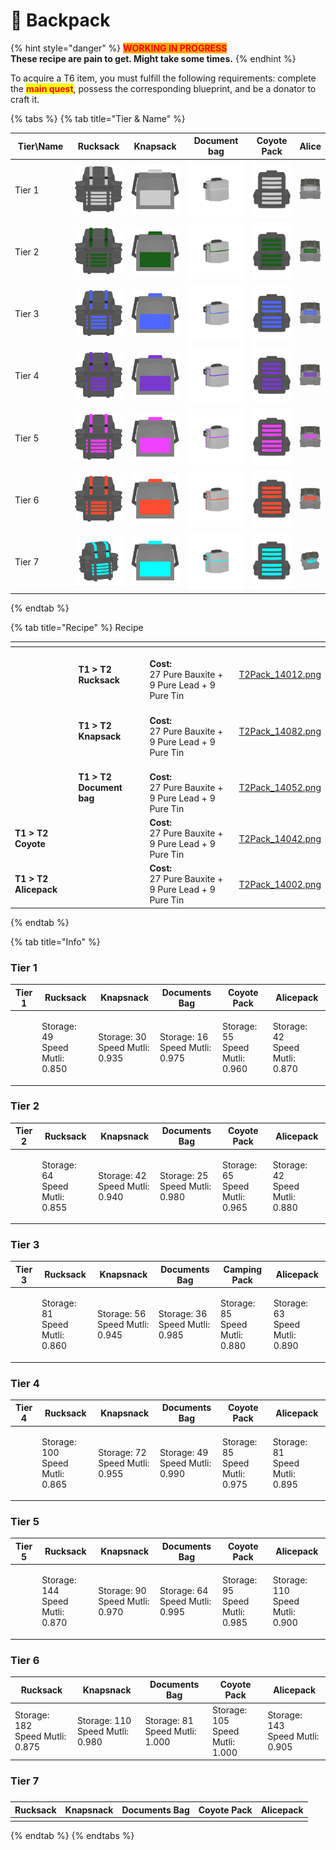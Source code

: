 # 🎒 Backpack

{% hint style="danger" %}
<mark style="color:red;background-color:orange;">**WORKING IN PROGRESS**</mark>\
**These recipe are pain to get. Might take some times.**
{% endhint %}

To acquire a T6 item, you must fulfill the following requirements: complete the <mark style="color:red;">**main quest**</mark>, possess the corresponding blueprint, and be a donator to craft it.

{% tabs %}
{% tab title="Tier & Name" %}


<table><thead><tr><th width="116">Tier\Name</th><th width="107">Rucksack</th><th width="109">Knapsack</th><th width="156">Document bag</th><th width="101">Coyote Pack</th><th>Alice</th></tr></thead><tbody><tr><td>Tier 1</td><td><img src="../.gitbook/assets/T1Pack_14011.png" alt=""></td><td><img src="../.gitbook/assets/T1Pack_14081.png" alt=""></td><td><img src="../.gitbook/assets/T1Pack_14051.png" alt=""></td><td><img src="../.gitbook/assets/T1Pack_14041.png" alt=""></td><td><img src="../.gitbook/assets/T1Pack_14001.png" alt=""></td></tr><tr><td>Tier 2</td><td><img src="../.gitbook/assets/T2Pack_14012.png" alt=""></td><td><img src="../.gitbook/assets/T2Pack_14082.png" alt=""></td><td><img src="../.gitbook/assets/T2Pack_14052.png" alt=""></td><td><img src="../.gitbook/assets/T2Pack_14042.png" alt=""></td><td><img src="../.gitbook/assets/T2Pack_14002.png" alt=""></td></tr><tr><td>Tier 3</td><td><img src="../.gitbook/assets/T3Pack_14013.png" alt=""></td><td><img src="../.gitbook/assets/T3Pack_14083.png" alt=""></td><td><img src="../.gitbook/assets/T3Pack_14053.png" alt=""></td><td><img src="../.gitbook/assets/T3Pack_14043.png" alt=""></td><td><img src="../.gitbook/assets/T3Pack_14003.png" alt=""></td></tr><tr><td>Tier 4</td><td><img src="../.gitbook/assets/T4Pack_14014.png" alt=""></td><td><img src="../.gitbook/assets/T4Pack_14084.png" alt=""></td><td><img src="../.gitbook/assets/T4Pack_14054.png" alt=""></td><td><img src="../.gitbook/assets/T4Pack_14044.png" alt=""></td><td><img src="../.gitbook/assets/T4Pack_14004.png" alt=""></td></tr><tr><td>Tier 5</td><td><img src="../.gitbook/assets/T5Pack_14015.png" alt=""></td><td><img src="../.gitbook/assets/T5Pack_14085.png" alt=""></td><td><img src="../.gitbook/assets/T5Pack_14055.png" alt=""></td><td><img src="../.gitbook/assets/T5Pack_14045.png" alt=""></td><td><img src="../.gitbook/assets/T5Pack_14005.png" alt=""></td></tr><tr><td>Tier 6</td><td><img src="../.gitbook/assets/T6Pack_14016.png" alt=""></td><td><img src="../.gitbook/assets/T6Pack_14086.png" alt=""></td><td><img src="../.gitbook/assets/T6Pack_14056.png" alt=""></td><td><img src="../.gitbook/assets/T6Pack_14046.png" alt=""></td><td><img src="../.gitbook/assets/T6Pack_14006.png" alt=""></td></tr><tr><td>Tier 7</td><td><img src="../.gitbook/assets/T7Pack_14017.png" alt=""></td><td><img src="../.gitbook/assets/T7Pack_14087.png" alt=""></td><td><img src="../.gitbook/assets/T7Pack_14057.png" alt=""></td><td><img src="../.gitbook/assets/T7Pack_14047.png" alt=""></td><td><img src="../.gitbook/assets/T7Pack_14007.png" alt=""></td></tr></tbody></table>
{% endtab %}

{% tab title="Recipe" %}
Recipe

<table data-view="cards"><thead><tr><th></th><th></th><th></th><th data-hidden data-card-cover data-type="files"></th></tr></thead><tbody><tr><td></td><td><strong>T1 > T2 Rucksack</strong></td><td><br><strong>Cost:</strong><br>27 Pure Bauxite + 9 Pure Lead + 9 Pure Tin</td><td><a href="../.gitbook/assets/T2Pack_14012.png">T2Pack_14012.png</a></td></tr><tr><td></td><td><strong>T1 > T2 Knapsack</strong></td><td><br><strong>Cost:</strong><br>27 Pure Bauxite + 9 Pure Lead + 9 Pure Tin</td><td><a href="../.gitbook/assets/T2Pack_14082.png">T2Pack_14082.png</a></td></tr><tr><td></td><td><strong>T1 > T2 Document bag</strong></td><td><br><strong>Cost:</strong><br>27 Pure Bauxite + 9 Pure Lead + 9 Pure Tin</td><td><a href="../.gitbook/assets/T2Pack_14052.png">T2Pack_14052.png</a></td></tr><tr><td><strong>T1 > T2 Coyote</strong></td><td></td><td><strong>Cost:</strong><br>27 Pure Bauxite + 9 Pure Lead + 9 Pure Tin</td><td><a href="../.gitbook/assets/T2Pack_14042.png">T2Pack_14042.png</a></td></tr><tr><td><strong>T1 > T2 Alicepack</strong></td><td></td><td><strong>Cost:</strong><br>27 Pure Bauxite + 9 Pure Lead + 9 Pure Tin</td><td><a href="../.gitbook/assets/T2Pack_14002.png">T2Pack_14002.png</a></td></tr></tbody></table>
{% endtab %}

{% tab title="Info" %}
### Tier 1

| Tier 1 | Rucksack                                 | Knapsnack                                | Documents Bag                            | Coyote Pack                              | Alicepack                                |
| ------ | ---------------------------------------- | ---------------------------------------- | ---------------------------------------- | ---------------------------------------- | ---------------------------------------- |
|        | <p>Storage: 49<br>Speed Mutli: 0.850</p> | <p>Storage: 30<br>Speed Mutli: 0.935</p> | <p>Storage: 16<br>Speed Mutli: 0.975</p> | <p>Storage: 55<br>Speed Mutli: 0.960</p> | <p>Storage: 42<br>Speed Mutli: 0.870</p> |

### Tier 2

| Tier 2 | Rucksack                                 | Knapsnack                                | Documents Bag                            | Coyote Pack                              | Alicepack                                |
| ------ | ---------------------------------------- | ---------------------------------------- | ---------------------------------------- | ---------------------------------------- | ---------------------------------------- |
|        | <p>Storage: 64<br>Speed Mutli: 0.855</p> | <p>Storage: 42<br>Speed Mutli: 0.940</p> | <p>Storage: 25<br>Speed Mutli: 0.980</p> | <p>Storage: 65<br>Speed Mutli: 0.965</p> | <p>Storage: 42<br>Speed Mutli: 0.880</p> |

### Tier 3

| Tier 3 | Rucksack                                 | Knapsnack                                | Documents Bag                            | Camping Pack                             | Alicepack                                |
| ------ | ---------------------------------------- | ---------------------------------------- | ---------------------------------------- | ---------------------------------------- | ---------------------------------------- |
|        | <p>Storage: 81<br>Speed Mutli: 0.860</p> | <p>Storage: 56<br>Speed Mutli: 0.945</p> | <p>Storage: 36<br>Speed Mutli: 0.985</p> | <p>Storage: 85<br>Speed Mutli: 0.880</p> | <p>Storage: 63<br>Speed Mutli: 0.890</p> |

### Tier 4

| Tier 4 | Rucksack                                  | Knapsnack                                | Documents Bag                            | Coyote Pack                              | Alicepack                                |
| ------ | ----------------------------------------- | ---------------------------------------- | ---------------------------------------- | ---------------------------------------- | ---------------------------------------- |
|        | <p>Storage: 100<br>Speed Mutli: 0.865</p> | <p>Storage: 72<br>Speed Mutli: 0.955</p> | <p>Storage: 49<br>Speed Mutli: 0.990</p> | <p>Storage: 85<br>Speed Mutli: 0.975</p> | <p>Storage: 81<br>Speed Mutli: 0.895</p> |

### Tier 5

| Tier 5 | Rucksack                                  | Knapsnack                                | Documents Bag                            | Coyote Pack                              | Alicepack                                 |
| ------ | ----------------------------------------- | ---------------------------------------- | ---------------------------------------- | ---------------------------------------- | ----------------------------------------- |
|        | <p>Storage: 144<br>Speed Mutli: 0.870</p> | <p>Storage: 90<br>Speed Mutli: 0.970</p> | <p>Storage: 64<br>Speed Mutli: 0.995</p> | <p>Storage: 95<br>Speed Mutli: 0.985</p> | <p>Storage: 110<br>Speed Mutli: 0.900</p> |

### Tier 6

<table><thead><tr><th width="193">Rucksack</th><th width="193">Knapsnack</th><th width="178">Documents Bag</th><th width="180">Coyote Pack</th><th width="183">Alicepack</th></tr></thead><tbody><tr><td>Storage: 182<br>Speed Mutli: 0.875</td><td>Storage: 110<br>Speed Mutli: 0.980</td><td>Storage: 81<br>Speed Mutli: 1.000</td><td>Storage: 105<br>Speed Mutli: 1.000</td><td>Storage: 143<br>Speed Mutli: 0.905</td></tr></tbody></table>

### Tier 7

###

| Rucksack | Knapsnack | Documents Bag | Coyote Pack | Alicepack |
| -------- | --------- | ------------- | ----------- | --------- |
|          |           |               |             |           |
{% endtab %}
{% endtabs %}
